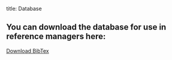 title: Database

You can download the database for use in reference managers here:
---
[Download BibTex](references.html)
